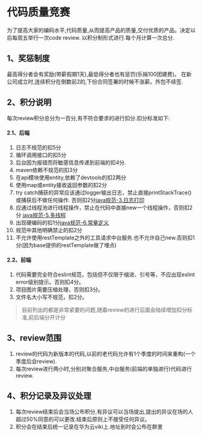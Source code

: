 # 代码质量竞赛

为了提高大家的编码水平,代码质量,从而提高产品的质量,交付优质的产品。决定以后每周五举行一次code review.
以积分制形式进行.每个月计算一次总分.

## 1、奖惩制度
最高得分者会有奖励(带薪假期1天),最低得分者也有惩罚(乐捐100团建费)。
在新公司成立时,连续积分在倒数前2的,下份合同签署的时候不涨薪。外包不续签.

## 2、积分说明

每次review积分总分为一百分,有不符合要求的进行扣分.扣分标准如下:

#### 2.1、后端

1. 日志不规范的扣5分
1. 循环调用接口的扣5分
1. 后台因为报错而将敏感信息传递到前端的扣4分.
1. maven依赖不规范的扣3分
1. 在api模块使用entity,依赖了devtools的扣2两分
1. 使用map或entity接收返回参数的扣2分
1. try catch捕获的异常应该通过logger输出日志，禁止直接printStackTrace()或捕获后不做任何操作. 否则扣2分[java规范-3.日志打印](java/规范/java规范.md)
1. 应通过线程池进行线程操作，禁止在代码中直接new一个线程操作，否则扣2分 [java规范-5.多线程](java/规范/java规范.md)
1. 出现硬编码的扣1分[java规范-6.常量定义](java/规范/java规范.md)
1. 规范中其他明确禁止的扣2分
1. 不允许使用restTemplate之外的工具请求中台服务.也不允许自己new.否则扣1分(因为base提供的restTemplate做了埋点)

#### 2.2、前端

1. 代码需要完全符合eslint规范，包括但不仅限于缩进、引号等，不应出现eslint error级别提示。否则扣4分。
1. 项目图片需要压缩处理，否则扣3分。
1. 文件名大小写不规范，扣2分。 

> 目前列出的都是非常紧要的问题,随着review的进行后面会陆续增加扣分标准,前后端分开计分

## 3、review范围

1. review的代码为新版本的代码,以前的老代码允许有1个季度的时间来重构(一个季度后会review).
2. 每次review进行两小时,分别对聚合服务,中台服务(前端的单独进行)代码进行review.

## 4、积分记录及异议处理

1. 每次review结束后会当场公布积分,有异议可以当场提出,提出的异议在场的人超过50%同意的可以更改.结束后原则上不接受任何异议。
2. 积分会在结束后统一记录在华为云viki上.地址到时会公布在群里
  ​                                                                                                                      